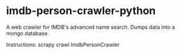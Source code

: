 # imdb-person-crawler-python
A web crawler for IMDB's advanced name search.
Dumps data into a mongo database.

Instructions:
scrapy crawl ImdbPersonCrawler